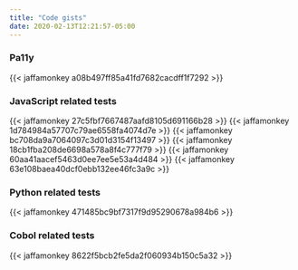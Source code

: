 ```yaml
---
title: "Code gists"
date: 2020-02-13T12:21:57-05:00
---
```


### Pa11y
{{< jaffamonkey a08b497ff85a41fd7682cacdff1f7292 >}}

### JavaScript related tests
{{< jaffamonkey 27c5fbf7667487aafd8105d691166b28 >}}
{{< jaffamonkey 1d784984a57707c79ae6558fa4074d7e >}}
{{< jaffamonkey bc708da9a7064097c3d01d3154f13497 >}}
{{< jaffamonkey 18cb1fba208de6698a578a8f4c777f79 >}}
{{< jaffamonkey 60aa41aacef5463d0ee7ee5e53a4d484 >}}
{{< jaffamonkey 63e108baea40dcf0ebb132ee46fc3a9c >}}

### Python related tests
{{< jaffamonkey 471485bc9bf7317f9d95290678a984b6 >}}

### Cobol related tests
{{< jaffamonkey 8622f5bcb2fe5da2f060934b150c5a32 >}}
